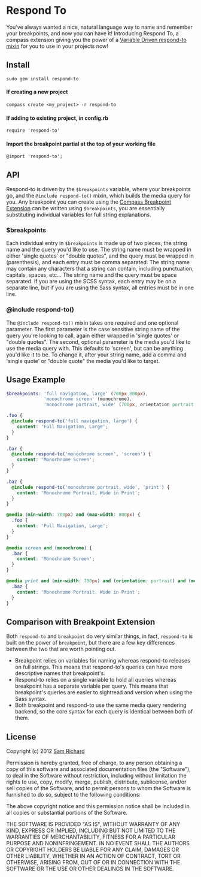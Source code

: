 # Respond To

You've always wanted a nice, natural language way to name and remember your breakpoints, and now you can have it! Introducing Respond To, a compass extension giving you the power of a [Variable Driven respond-to mixin](https://gist.github.com/2493551) for you to use in your projects now!

## Install

`sudo gem install respond-to`

#### If creating a new project
`compass create <my_project> -r respond-to`

#### If adding to existing project, in config.rb
`require 'respond-to'`

#### Import the breakpoint partial at the top of your working file
`@import 'respond-to';`

## API

Respond-to is driven by the `$breakpoints` variable, where your breakpoints go, and the `@include respond-to()` mixin, which builds the media query for you. Any breakpoint you can create using the [Compass Breakpoint Extension](https://github.com/canarymason/breakpoint) can be written using `$breakpoints`, you are essentially substituting individual variables for full string explanations.

### $breakpoints

Each individual entry in `$breakpoints` is made up of two pieces, the string name and the query you'd like to use. The string name must be wrapped in either 'single quotes' or "double quotes", and the query must be wrapped in (parenthesis), and each entry must be comma separated. The string name may contain any characters that a string can contain, including punctuation, capitals, spaces, etc… The string name and the query must be space separated. If you are using the SCSS syntax, each entry may be on a separate line, but if you are using the Sass syntax, all entries must be in one line.

### @include respond-to()

The `@include respond-to()` mixin takes one required and one optional parameter. The first parameter is the case sensitive string name of the query you're looking to call, again either wrapped in 'single quotes' or "double quotes". The second, optional parameter is the media you'd like to use the media query with. This defaults to 'screen', but can be anything you'd like it to be. To change it, after your string name, add a comma and 'single quote' or "double quote" the media you'd like to target.

## Usage Example

```scss
$breakpoints: 'full navigation, large' (700px 800px),
			  'monochrome screen' (monochrome),
			  'monochrome portrait, wide' (700px, orientation portrait, monochrome);

.foo {
  @include respond-to('full navigation, large') {
    content: 'Full Navigation, Large';
  }
}

.bar {
  @include respond-to('monochrome screen', 'screen') {
    content: 'Monochrome Screen';
  }
}

.baz {
  @include respond-to('monochrome portrait, wide', 'print') {
    content: 'Monochrome Portrait, Wide in Print';
  }
}
```

```css
@media (min-width: 700px) and (max-width: 800px) {
  .foo {
    content: 'Full Navigation, Large';
  }
}

@media screen and (monochrome) {
  .bar {
    content: 'Monochrome Screen';
  }
}

@media print and (min-width: 700px) and (orientation: portrait) and (monochrome) {
  .baz {
    content: 'Monochrome Portrait, Wide in Print';
  }
}
```

## Comparison with Breakpoint Extension

Both `respond-to` and `breakpoint` do very similar things, in fact, `respond-to` is built on the power of `breakpoint`, but there are a few key differences between the two that are worth pointing out.

* Breakpoint relies on variables for naming whereas respond-to releases on full strings. This means that respond-to's queries can have more descriptive names that breakpoint's.
* Respond-to relies on a single variable to hold all queries whereas breakpoint has a separate variable per query. This means that breakpoint's queries are easier to sightread and version when using the Sass syntax.
* Both breakpoint and respond-to use the same media query rendering backend, so the core syntax for each query is identical between both of them.

## License

Copyright (c) 2012 [Sam Richard](https://github.com/Snugug)

Permission is hereby granted, free of charge, to any person obtaining a copy of this software and associated documentation files (the "Software"), to deal in the Software without restriction, including without limitation the rights to use, copy, modify, merge, publish, distribute, sublicense, and/or sell copies of the Software, and to permit persons to whom the Software is furnished to do so, subject to the following conditions:

The above copyright notice and this permission notice shall be included in all copies or substantial portions of the Software.

THE SOFTWARE IS PROVIDED "AS IS", WITHOUT WARRANTY OF ANY KIND, EXPRESS OR IMPLIED, INCLUDING BUT NOT LIMITED TO THE WARRANTIES OF MERCHANTABILITY, FITNESS FOR A PARTICULAR PURPOSE AND NONINFRINGEMENT. IN NO EVENT SHALL THE AUTHORS OR COPYRIGHT HOLDERS BE LIABLE FOR ANY CLAIM, DAMAGES OR OTHER LIABILITY, WHETHER IN AN ACTION OF CONTRACT, TORT OR OTHERWISE, ARISING FROM, OUT OF OR IN CONNECTION WITH THE SOFTWARE OR THE USE OR OTHER DEALINGS IN THE SOFTWARE. 
